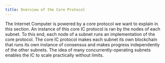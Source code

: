 ```yaml
---
title: Overview of the Core Protocol
---
```


The Internet Computer is powered by a core protocol we want to explain in this section. An instance of this core IC protocol is ran by the nodes of each subnet. To this end, each node of a subnet runs an implementation of the core protocol. The core IC protocol makes each subnet its own blockchain that runs its own instance of consensus and makes progress independently of the other subnets. The idea of many concurrently-operating subnets enables the IC to scale practically without limits.
